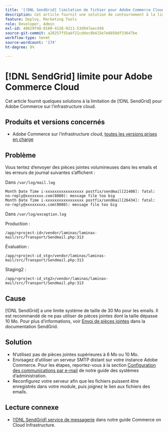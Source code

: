 ```yaml
---
title: '[!DNL SendGrid] limitation de fichier pour Adobe Commerce Cloud'
description: Cet article fournit une solution de contournement à la limitation  [!DNL SendGrid] d’Adobe Commerce sur l’infrastructure cloud.
feature: Deploy, Marketing Tools
role: Developer, Admin
exl-id: 48629f48-8100-4128-9211-53d947aecd49
source-git-commit: a28257f55abf21cddec9b415e7e8858df33647be
workflow-type: tm+mt
source-wordcount: '174'
ht-degree: 0%

---
```


# [!DNL SendGrid] limite pour Adobe Commerce Cloud

Cet article fournit quelques solutions à la limitation de [!DNL SendGrid] pour Adobe Commerce sur l’infrastructure cloud.

## Produits et versions concernés

* Adobe Commerce sur l’infrastructure cloud, [toutes les versions prises en charge](https://magento.com/sites/default/files/magento-software-lifecycle-policy.pdf)


## Problème

Vous tentez d’envoyer des pièces jointes volumineuses dans les emails et les erreurs de journal suivantes s’affichent :

Dans `/var/log/mail.log`

```shell
Month Date Time i-xxxxxxxxxxxxxxxxx postfix/sendmail[21408]: fatal: no-reply@xxxxxxxx.com(8080): message file too big
Month Date Time i-xxxxxxxxxxxxxxxxx postfix/sendmail[26434]: fatal: no-reply@xxxxxxxxx.com(8080): message file too big
```

Dans `/var/log/exception.log`

Production :

`/app/<project-id>/vendor/laminas/laminas-mail/src/Transport/Sendmail.php:313`

Évaluation :

`/app/<project-id_stg>/vendor/laminas/laminas-mail/src/Transport/Sendmail.php:313`

Staging2 :

`/app/<project-id_stg2>/vendor/laminas/laminas-mail/src/Transport/Sendmail.php:313`

## Cause

[!DNL SendGrid] a une limite système de taille de 30 Mo pour les emails. Il est recommandé de ne pas utiliser de pièces jointes dont la taille dépasse 10 Mo. Pour plus d’informations, voir [Envoi de pièces jointes](https://docs.sendgrid.com/ui/sending-email/attachments-with-digioh) dans la documentation SendGrid.

## Solution

* N’utilisez pas de pièces jointes supérieures à 6 Mo ou 10 Mo.
* Envisagez d’utiliser un serveur SMTP distant sur votre instance Adobe Commerce. Pour les étapes, reportez-vous à la section [Configuration des communications par e-mail](https://experienceleague.adobe.com/docs/commerce-admin/systems/communications/email-communications.html) de notre guide des systèmes d’administration.
* Reconfigurez votre serveur afin que les fichiers puissent être enregistrés dans votre module, puis joignez le lien aux fichiers des emails.

## Lecture connexe

* [[!DNL SendGrid] service de messagerie](https://experienceleague.adobe.com/docs/commerce-cloud-service/user-guide/project/sendgrid.html) dans notre guide Commerce on Cloud Infrastructure.
